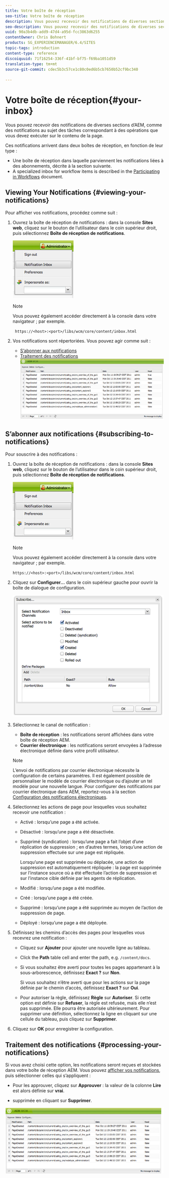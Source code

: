 ```yaml
---
title: Votre boîte de réception
seo-title: Votre boîte de réception
description: Vous pouvez recevoir des notifications de diverses sections d’AEM, comme des notifications au sujet des tâches correspondant à des opérations que vous devez exécuter sur le contenu de la page.
seo-description: Vous pouvez recevoir des notifications de diverses sections d’AEM, comme des notifications au sujet des tâches correspondant à des opérations que vous devez exécuter sur le contenu de la page.
uuid: 90a3b4db-add9-47d4-a95d-fcc3863d6255
contentOwner: Chris Bohnert
products: SG_EXPERIENCEMANAGER/6.4/SITES
topic-tags: introduction
content-type: reference
discoiquuid: 71f16254-336f-41bf-bf75-f69ba1051d59
translation-type: tm+mt
source-git-commit: cdec5b3c57ce1c80c0ed6b5cb7650b52cf9bc340

---
```



# Votre boîte de réception{#your-inbox}

Vous pouvez recevoir des notifications de diverses sections d’AEM, comme des notifications au sujet des tâches correspondant à des opérations que vous devez exécuter sur le contenu de la page.

Ces notifications arrivent dans deux boîtes de réception, en fonction de leur type :

* Une boîte de réception dans laquelle parviennent les notifications liées à des abonnements, décrite à la section suivante.
* A specialized inbox for workflow items is described in the [Participating in Workflows](/help/sites-classic-ui-authoring/classic-workflows-participating.md) document.

## Viewing Your Notifications {#viewing-your-notifications}

Pour afficher vos notifications, procédez comme suit :

1. Ouvrez la boîte de réception de notifications : dans la console **Sites web**, cliquez sur le bouton de l’utilisateur dans le coin supérieur droit, puis sélectionnez **Boîte de réception de notifications**.

   ![screen_shot_2012-02-08at105226am](assets/screen_shot_2012-02-08at105226am.png)

   >[!NOTE]
   >
   >Vous pouvez également accéder directement à la console dans votre navigateur ; par exemple.
   >
   >` https://<host>:<port>/libs/wcm/core/content/inbox.html`

1. Vos notifications sont répertoriées. Vous pouvez agir comme suit :

   * [S’abonner aux notifications](#subscribing-to-notifications)
   * [Traitement des notifications](#processing-your-notifications)
   ![chlimage_1-8](assets/chlimage_1-8.jpeg)

## S’abonner aux notifications {#subscribing-to-notifications}

Pour souscrire à des notifications :

1. Ouvrez la boîte de réception de notifications : dans la console **Sites web**, cliquez sur le bouton de l’utilisateur dans le coin supérieur droit, puis sélectionnez **Boîte de réception de notifications**.

   ![screen_shot_2012-02-08at105226am-1](assets/screen_shot_2012-02-08at105226am-1.png)

   >[!NOTE]
   >
   >Vous pouvez également accéder directement à la console dans votre navigateur ; par exemple.
   >
   >`https://<host>:<port>/libs/wcm/core/content/inbox.html`

1. Cliquez sur **Configurer…** dans le coin supérieur gauche pour ouvrir la boîte de dialogue de configuration.

   ![screen_shot_2012-02-08at111056am](assets/screen_shot_2012-02-08at111056am.png)

1. Sélectionnez le canal de notification :

   * **Boîte de réception** : les notifications seront affichées dans votre boîte de réception AEM.
   * **Courrier électronique** : les notifications seront envoyées à l’adresse électronique définie dans votre profil utilisateur.
   >[!NOTE]
   >
   >L’envoi de notifications par courrier électronique nécessite la configuration de certains paramètres. Il est également possible de personnaliser le modèle de courrier électronique ou d’ajouter un tel modèle pour une nouvelle langue. Pour configurer des notifications par courrier électronique dans AEM, reportez-vous à la section [Configuration des notifications électroniques](/help/sites-administering/notification.md#configuringemailnotification).

1. Sélectionnez les actions de page pour lesquelles vous souhaitez recevoir une notification :

   * Activé : lorsqu’une page a été activée.
   * Désactivé : lorsqu’une page a été désactivée.
   * Supprimé (syndication) : lorsqu’une page a fait l’objet d’une réplication de suppression ; en d’autres termes, lorsqu’une action de suppression effectuée sur une page est répliquée.

      Lorsqu’une page est supprimée ou déplacée, une action de suppression est automatiquement répliquée : la page est supprimée sur l’instance source où a été effectuée l’action de suppression et sur l’instance cible définie par les agents de réplication.

   * Modifié : lorsqu’une page a été modifiée.
   * Créé : lorsqu’une page a été créée.
   * Supprimé : lorsqu’une page a été supprimée au moyen de l’action de suppression de page.
   * Déployé : lorsqu’une page a été déployée.

1. Définissez les chemins d’accès des pages pour lesquelles vous recevrez une notification :

   * Cliquez sur **Ajouter** pour ajouter une nouvelle ligne au tableau.
   * Click the **Path** table cell and enter the path, e.g. `/content/docs`.
   * Si vous souhaitez être averti pour toutes les pages appartenant à la sous-arborescence, définissez **Exact ?** sur **Non**.

      Si vous souhaitez n’être averti que pour les actions sur la page définie par le chemin d’accès, définissez **Exact ?** sur **Oui**.

   * Pour autoriser la règle, définissez **Règle** sur **Autoriser**. Si cette option est définie sur **Refuser**, la règle est refusée, mais elle n’est pas supprimée. Elle pourra être autorisée ultérieurement.
   Pour supprimer une définition, sélectionnez la ligne en cliquant sur une cellule du tableau, puis cliquez sur **Supprimer**.

1. Cliquez sur **OK** pour enregistrer la configuration.

## Traitement des notifications {#processing-your-notifications}

Si vous avez choisi cette option, les notifications seront reçues et stockées dans votre boîte de réception AEM. Vous pouvez [afficher vos notifications](#viewing-your-notifications), puis sélectionner celles qui s’appliquent :

* Pour les approuver, cliquez sur **Approuver** : la valeur de la colonne **Lire** est alors définie sur **vrai**.

* supprimée en cliquant sur **Supprimer**.

![chlimage_1-9](assets/chlimage_1-9.jpeg)

